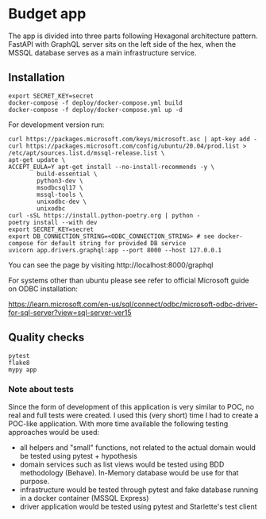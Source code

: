 # Budget app

The app is divided into three parts following Hexagonal architecture pattern. FastAPI with GraphQL server sits on the
left side of the hex, when the MSSQL database serves as a main infrastructure service.
## Installation

```shell
export SECRET_KEY=secret
docker-compose -f deploy/docker-compose.yml build
docker-compose -f deploy/docker-compose.yml up -d
```

For development version run:
```shell
curl https://packages.microsoft.com/keys/microsoft.asc | apt-key add -
curl https://packages.microsoft.com/config/ubuntu/20.04/prod.list > /etc/apt/sources.list.d/mssql-release.list \
apt-get update \
ACCEPT_EULA=Y apt-get install --no-install-recommends -y \
        build-essential \
        python3-dev \
        msodbcsql17 \
        mssql-tools \
        unixodbc-dev \
        unixodbc
curl -sSL https://install.python-poetry.org | python -
poetry install --with dev
export SECRET_KEY=secret
export DB_CONNECTION_STRING=<ODBC_CONNECTION_STRING> # see docker-compose for default string for provided DB service
uvicorn app.drivers.graphql:app --port 8000 --host 127.0.0.1
```

You can see the page by visiting http://localhost:8000/graphql

For systems other than ubuntu please see refer to official Microsoft guide on ODBC installation:

https://learn.microsoft.com/en-us/sql/connect/odbc/microsoft-odbc-driver-for-sql-server?view=sql-server-ver15

## Quality checks
```shell
pytest
flake8
mypy app
```
### Note about tests

Since the form of development of this application is very similar to POC, no real and full tests were created. I used
this (very short) time I had to create a POC-like application. With more time available the following testing approaches
would be used:

- all helpers and "small" functions, not related to the actual domain would be tested using pytest + hypothesis
- domain services such as list views would be tested using BDD methodology (Behave). In-Memory database would be use
  for that purpose.
- infrastructure would be tested through pytest and fake database running in a docker container (MSSQL Express)
- driver application would be tested using pytest and Starlette's test client